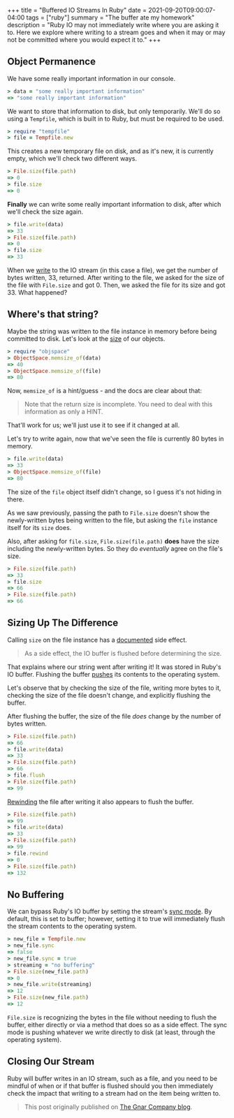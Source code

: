 +++
title = "Buffered IO Streams In Ruby"
date = 2021-09-20T09:00:07-04:00
tags = ["ruby"]
summary = "The buffer ate my homework"
description = "Ruby IO may not immediately write where you are asking it to. Here we explore where writing to a stream goes and when it may or may not be committed where you would expect it to."
+++

## Object Permanence

We have some really important information in our console.

```ruby
> data = "some really important information"
=> "some really important information"
```

We want to store that information to disk, but only temporarily. We'll do so
using a `Tempfile`, which is built in to Ruby, but must be required to be used.

```ruby
> require "tempfile"
> file = Tempfile.new
```

This creates a new temporary file on disk, and as it's new, it is currently
empty, which we'll check two different ways.

```ruby
> File.size(file.path)
=> 0
> file.size
=> 0
```

**Finally** we can write some really important information to disk, after which
we'll check the size again.

```ruby
> file.write(data)
=> 33
> File.size(file.path)
=> 0
> file.size
=> 33
```

When we [write](https://ruby-doc.org/core-3.0.1/IO.html#method-i-write) to the
IO stream (in this case a file), we get the number of bytes written, 33,
returned. After writing to the file, we asked for the size of the file with
`File.size` and got 0. Then, we asked the file for its size and got 33. What
happened?

## Where's that string?

Maybe the string was written to the file instance in memory before being
committed to disk. Let's look at the [size](https://ruby-doc.org/stdlib-3.0.1/libdoc/objspace/rdoc/ObjectSpace.html#method-c-memsize_of) of our objects.

```ruby
> require "objspace"
> ObjectSpace.memsize_of(data)
=> 40
> ObjectSpace.memsize_of(file)
=> 80
```

Now, `memsize_of` is a hint/guess - and the docs are clear about that:

> Note that the return size is incomplete. You need to deal with this information as only a HINT.

That'll work for us; we'll just use it to see if it changed at all.

Let's try to write again, now that we've seen the file is currently 80 bytes in
memory.

```ruby
> file.write(data)
=> 33
> ObjectSpace.memsize_of(file)
=> 80
```

The size of the `file` object itself didn't change, so I guess it's not hiding
in there.

As we saw previously, passing the path to `File.size` doesn't show the
newly-written bytes being written to the file, but asking the `file` instance
itself for its `size` does.

Also, after asking for `file.size`, `File.size(file.path)` **does** have the
size including the newly-written bytes. So they do _eventually_ agree on the
file's size.

```ruby
> File.size(file.path)
=> 33
> file.size
=> 66
> File.size(file.path)
=> 66
```

## Sizing Up The Difference

Calling `size` on the file instance has a [documented](https://ruby-doc.org/stdlib-3.0.1/libdoc/tempfile/rdoc/Tempfile.html#method-i-size) side effect.

> As a side effect, the IO buffer is flushed before determining the size.

That explains where our string went after writing it! It was stored in Ruby's
IO buffer. Flushing the buffer [pushes](https://ruby-doc.org/core-3.0.1/IO.html#method-i-flush)
its contents to the operating system.

Let's observe that by checking the size of the file, writing more bytes to it,
checking the size of the file doesn't change, and explicitly flushing the buffer.

After flushing the buffer, the size of the file _does_ change by the number of
bytes written.

```ruby
> File.size(file.path)
=> 66
> file.write(data)
=> 33
> File.size(file.path)
=> 66
> file.flush
> File.size(file.path)
=> 99
```

[Rewinding](https://ruby-doc.org/core-3.0.1/IO.html#method-i-rewind) the file
after writing it also appears to flush the buffer.

```ruby
> File.size(file.path)
=> 99
> file.write(data)
=> 33
> File.size(file.path)
=> 99
> file.rewind
=> 0
> File.size(file.path)
=> 132
```

## No Buffering

We can bypass Ruby's IO buffer by setting the stream's [sync mode](https://ruby-doc.org/core-3.0.1/IO.html#method-i-sync).
By default, this is set to buffer; however, setting it to true will immediately
flush the stream contents to the operating system.

```ruby
> new_file = Tempfile.new
> new_file.sync
=> false
> new_file.sync = true
> streaming = "no buffering"
> File.size(new_file.path)
=> 0
> new_file.write(streaming)
=> 12
> File.size(new_file.path)
=> 12
```

`File.size` is recognizing the bytes in the file without needing to flush the
buffer, either directly or via a method that does so as a side effect. The sync
mode is pushing whatever we write directly to disk (at least, through the
operating system).

## Closing Our Stream

Ruby will buffer writes in an IO stream, such as a file, and you need to be
mindful of when or if that buffer is flushed should you then immediately check
the impact that writing to a stream had on the item being written to.

> This post originally published on [The Gnar Company blog](https://blog.thegnar.co/ruby-io-buffer).
